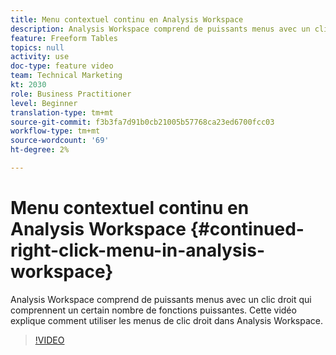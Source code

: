 ```yaml
---
title: Menu contextuel continu en Analysis Workspace
description: Analysis Workspace comprend de puissants menus avec un clic droit qui comprennent un certain nombre de fonctions puissantes. Cette vidéo explique comment utiliser les menus de clic droit dans Analysis Workspace.
feature: Freeform Tables
topics: null
activity: use
doc-type: feature video
team: Technical Marketing
kt: 2030
role: Business Practitioner
level: Beginner
translation-type: tm+mt
source-git-commit: f3b3fa7d91b0cb21005b57768ca23ed6700fcc03
workflow-type: tm+mt
source-wordcount: '69'
ht-degree: 2%

---
```



# Menu contextuel continu en Analysis Workspace {#continued-right-click-menu-in-analysis-workspace}

Analysis Workspace comprend de puissants menus avec un clic droit qui comprennent un certain nombre de fonctions puissantes. Cette vidéo explique comment utiliser les menus de clic droit dans Analysis Workspace.

>[!VIDEO](https://video.tv.adobe.com/v/23982/?quality=12)
